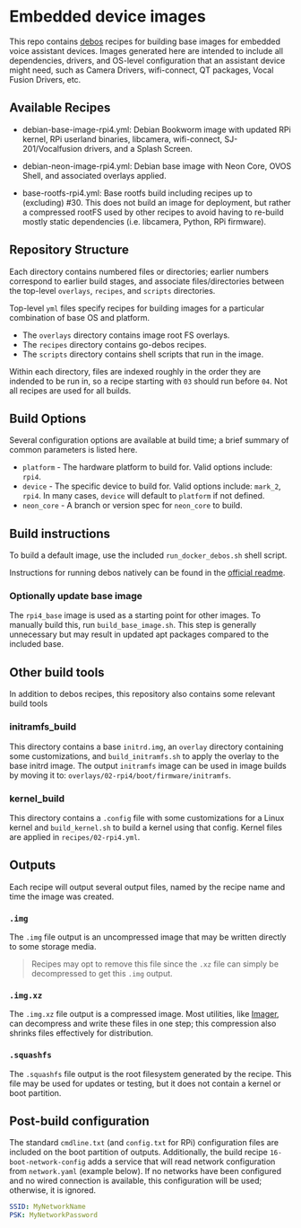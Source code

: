 # Embedded device images
This repo contains [debos](https://github.com/go-debos/debos) recipes for building base images for embedded voice assistant
devices. Images generated here are intended to include all dependencies, drivers, and OS-level configuration that an assistant
device might need, such as Camera Drivers, wifi-connect, QT packages, Vocal Fusion Drivers, etc.

## Available Recipes
- debian-base-image-rpi4.yml: Debian Bookworm image with updated RPi kernel,
  RPi userland binaries, libcamera, wifi-connect, SJ-201/Vocalfusion drivers, 
  and a Splash Screen.

- debian-neon-image-rpi4.yml: Debian base image with Neon Core, OVOS Shell, and
  associated overlays applied.

- base-rootfs-rpi4.yml: Base rootfs build including recipes up to (excluding) #30.
  This does not build an image for deployment, but rather a compressed rootFS used 
  by other recipes to avoid having to re-build mostly static dependencies
  (i.e. libcamera, Python, RPi firmware).

## Repository Structure
Each directory contains numbered files or directories; earlier numbers correspond to earlier build stages, and 
associate files/directories between the top-level `overlays`, `recipes`, and `scripts` directories.

Top-level `yml` files specify recipes for building images for a particular combination of base OS and platform.

- The `overlays` directory contains image root FS overlays.
- The `recipes` directory contains go-debos recipes.
- The `scripts` directory contains shell scripts that run in the image.


Within each directory, files are indexed roughly in the order they are indended
to be run in, so a recipe starting with `03` should run before `04`. Not all
recipes are used for all builds. 

## Build Options
Several configuration options are available at build time; a brief summary of common
parameters is listed here.

- `platform` - The hardware platform to build for. Valid options include: `rpi4`.
- `device` - The specific device to build for. Valid options include: `mark_2`, `rpi4`. In
  many cases, `device` will default to `platform` if not defined.
- `neon_core` - A branch or version spec for `neon_core` to build.

## Build instructions
To build a default image, use the included `run_docker_debos.sh` shell script.

Instructions for running debos natively can be found in the [official readme](https://github.com/go-debos/debos#sypnosis).

### Optionally update base image
The `rpi4_base` image is used as a starting point for other images. To manually
build this, run `build_base_image.sh`. This step is generally unnecessary but
may result in updated apt packages compared to the included base.

## Other build tools
In addition to debos recipes, this repository also contains some relevant build
tools

### initramfs_build
This directory contains a base `initrd.img`, an `overlay` directory containing
some customizations, and `build_initramfs.sh` to apply the overlay to the base
initrd image. The output `initramfs` image can be used in image builds by moving
it to: `overlays/02-rpi4/boot/firmware/initramfs`.

### kernel_build
This directory contains a `.config` file with some customizations for a Linux
kernel and `build_kernel.sh` to build a kernel using that config. Kernel
files are applied in `recipes/02-rpi4.yml`.

## Outputs
Each recipe will output several output files, named by the recipe name and time
the image was created.

### `.img`
The `.img` file output is an uncompressed image that may be written directly to 
some storage media.
> Recipes may opt to remove this file since the `.xz` file can
> simply be decompressed to get this `.img` output.

### `.img.xz`
The `.img.xz` file output is a compressed image. Most utilities, like 
[Imager](https://www.raspberrypi.com/software/), can decompress and write these
files in one step; this compression also shrinks files effectively for distribution.

### `.squashfs`
The `.squashfs` file output is the root filesystem generated by the recipe. This
file may be used for updates or testing, but it does not contain a kernel or
boot partition.

## Post-build configuration
The standard `cmdline.txt` (and `config.txt` for RPi) configuration files are
included on the boot partition of outputs. Additionally, the build recipe
`16-boot-network-config` adds a service that will read network configuration from
`network.yaml` (example below). If no networks have been configured and no wired
connection is available, this configuration will be used; otherwise, it is ignored.
```yaml
SSID: MyNetworkName
PSK: MyNetworkPassword
```
